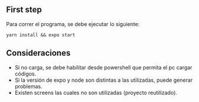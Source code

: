 ## First step

Para correr el programa, se debe ejecutar lo siguiente:

```yarn install && expo start```

## Consideraciones
- Si no carga, se debe habilitar desde powershell que permita el pc cargar códigos.
- Si la versión de expo y node son distintas a las utilizadas, puede generar problemas.
- Existen screens las cuales no son utilizadas (proyecto reutilizado).